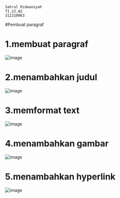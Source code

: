 ```
Sahrul Ridwansyah
TI.22.A2
312210063
```
#Pembuat paragraf

# 1.membuat paragraf

![image](https://github.com/sahrul180304/lab1web/assets/115526901/8f0ce4c4-c150-4544-b4fc-706c1554b119)

# 2.menambahkan judul

![image](https://github.com/sahrul180304/lab1web/assets/115526901/62396db5-b63d-4ead-a368-89b3cb4cc28f)

# 3.memformat text

![image](https://github.com/sahrul180304/lab1web/assets/115526901/a6272aea-73cb-4457-8a19-2f499e15a799)

# 4.menambahkan gambar

![image](https://github.com/sahrul180304/lab1web/assets/115526901/4a517404-f7b8-4d00-8fd6-ae55402b23c3)

# 5.menambahkan hyperlink

![image](https://github.com/sahrul180304/lab1web/assets/115526901/d862d66c-5a41-4acf-8b47-4691bfbd8e1b)


